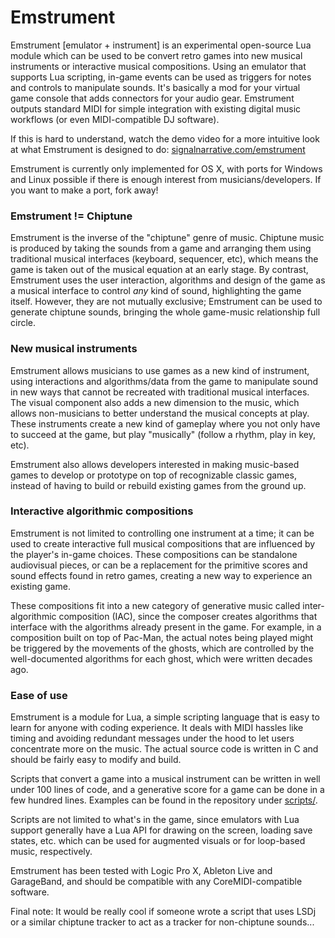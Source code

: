 # Emstrument

Emstrument [emulator + instrument] is an experimental open-source Lua module
which can be used to be convert retro games into new musical instruments or
interactive musical compositions. Using an emulator that supports Lua scripting, in-game 
events can be used as triggers for notes and controls to manipulate sounds.
It's basically a mod for your virtual game console that adds connectors for your audio gear.
Emstrument outputs standard MIDI for simple integration with existing digital music workflows
(or even MIDI-compatible DJ software).

If this is hard to understand, watch the demo video for a more intuitive look at
what Emstrument is designed to do: [signalnarrative.com/emstrument](http://www.signalnarrative.com/emstrument)

Emstrument is currently only implemented for OS X, with ports for Windows and
Linux possible if there is enough interest from musicians/developers. If you
want to make a port, fork away!

### Emstrument != Chiptune

Emstrument is the inverse of the "chiptune" genre of music. Chiptune
music is produced by taking the sounds from a game and arranging them using
traditional musical interfaces (keyboard, sequencer, etc), which
means the game is taken out of the musical equation at an early stage. By
contrast, Emstrument uses the user 
interaction, algorithms and design of the game as a musical interface to control _any_
kind of sound, highlighting the game itself. However, they are not mutually exclusive;
Emstrument can be used to generate chiptune sounds, bringing the whole game-music 
relationship full circle.

### New musical instruments

Emstrument allows musicians to use games as a new kind of instrument, using interactions 
and algorithms/data from the game to manipulate sound in new ways that cannot be 
recreated with traditional musical interfaces. The visual component also adds a new
dimension to the music, which allows non-musicians to better understand the
musical concepts at play. These instruments create a new kind of gameplay where
you not only have to succeed at the game, but play "musically" (follow a rhythm, play in 
key, etc).

Emstrument also allows developers interested in making music-based games to
develop or prototype on top of recognizable classic games, instead of having 
to build or rebuild existing games from the ground up.

### Interactive algorithmic compositions

Emstrument is not limited to controlling one instrument at a time; it can be used to create
interactive full musical compositions that are
influenced by the player's in-game choices. These compositions can be standalone 
audiovisual pieces, or can be a replacement for the primitive scores and sound effects 
found in retro games, creating a new way to experience an existing game.

These compositions fit into a new category of generative music called
inter-algorithmic composition (IAC), since the composer creates algorithms that
interface with the algorithms already present in the game. For example, in a
composition built on top of Pac-Man, the actual notes being played might be
triggered by the movements of the ghosts, which are controlled by the
well-documented algorithms for each ghost, which were written decades ago.

### Ease of use

Emstrument is a module for Lua, a simple scripting language that is easy
to learn for anyone with coding experience. It deals with MIDI hassles like
timing and avoiding redundant messages under the hood to let users concentrate
more on the music. The actual source code is written in C and should be
fairly easy to modify and build.

Scripts that convert a game into a musical instrument can be written in well under 100
lines of code, and a generative score for a game can be done in a few
hundred lines. Examples can be found in the repository under [scripts/](scripts/).

Scripts are not limited to what's in the game, since emulators with Lua support
generally have a Lua API for drawing on the screen, loading save states, etc. which can be used
for augmented visuals or for loop-based music, respectively.

Emstrument has been tested with Logic Pro X, Ableton Live and GarageBand, and
should be compatible with any CoreMIDI-compatible software.

Final note: It would be really cool if someone wrote a script that uses LSDj or 
a similar chiptune tracker to act as a tracker for non-chiptune sounds...





